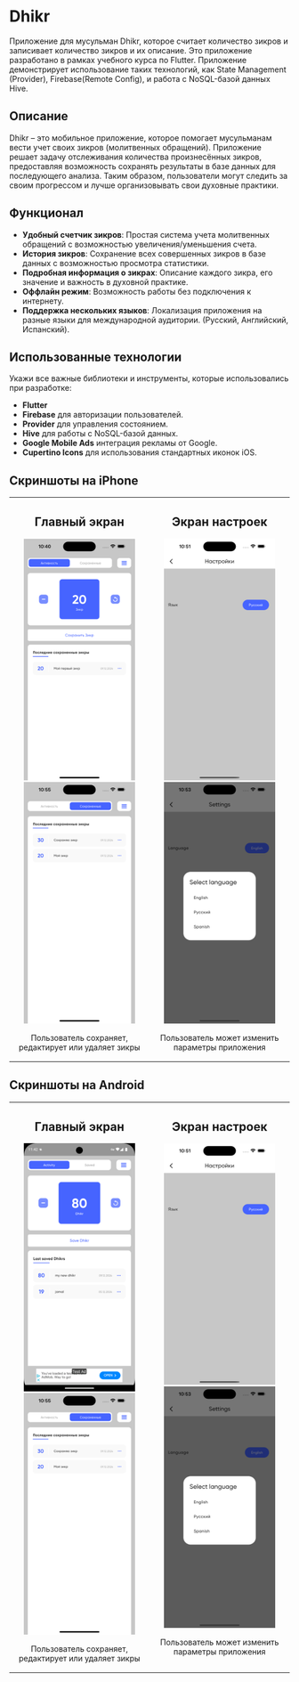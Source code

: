 # Dhikr

Приложение для мусульман Dhikr, которое считает количество зикров и записивает количество зикров и их описание. 
Это приложение разработано в рамках учебного курса по Flutter. Приложение демонстрирует использование таких технологий, как State Management (Provider), Firebase(Remote Config),  и работа с NoSQL-базой данных Hive.

## Описание

Dhikr – это мобильное приложение, которое помогает мусульманам вести учет своих зикров (молитвенных обращений). Приложение решает задачу отслеживания количества произнесённых зикров, предоставляя возможность сохранять результаты в базе данных для последующего анализа. Таким образом, пользователи могут следить за своим прогрессом и лучше организовывать свои духовные практики.


## Функционал

- **Удобный счетчик зикров**: Простая система учета молитвенных обращений с возможностью увеличения/уменьшения счета.
- **История зикров**: Сохранение всех совершенных зикров в базе данных с возможностью просмотра статистики.
- **Подробная информация о зикрах**: Описание каждого зикра, его значение и важность в духовной практике.
- **Оффлайн режим**: Возможность работы без подключения к интернету.
- **Поддержка нескольких языков**: Локализация приложения на разные языки для международной аудитории. (Русский, Английский, Испанский).

## Использованные технологии

Укажи все важные библиотеки и инструменты, которые использовались при разработке:
- **Flutter**
- **Firebase** для авторизации пользователей.
- **Provider** для управления состоянием.
- **Hive** для работы с NoSQL-базой данных.
- **Google Mobile Ads** интеграция рекламы от Google.
- **Cupertino Icons** для использования стандартных иконок iOS.

## Скриншоты на iPhone
<table>
  <tr>
    <!-- Первая секция -->
    <td style="text-align: center; vertical-align: top; width: 50%;">
      <h2>Главный экран</h2>
      <img src="https://github.com/Absaidov/screen_shots/blob/main/Приложение%20Dhikr/iPhone/Главная%20страница.png" alt="Alt Text 1" width="200">
      <img src="https://github.com/Absaidov/screen_shots/blob/main/Приложение%20Dhikr/iPhone/Сохраненные%20зикры.png" alt="Alt Text 2" width="200">
      <p>Пользователь сохраняет, редактирует или удаляет зикры</p>
    </td>
    <!-- Вторая секция -->
    <td style="text-align: center; vertical-align: top; width: 50%;">
      <h2>Экран настроек</h2>
      <img src="https://github.com/Absaidov/screen_shots/blob/main/Приложение%20Dhikr/iPhone/Экран%20настроек.png" alt="Alt Text 1" width="200">
      <img src="https://github.com/Absaidov/screen_shots/blob/main/Приложение%20Dhikr/iPhone/Выбор%20языка.png" alt="Alt Text 2" width="200">
      <p>Пользователь может изменить параметры приложения</p>
    </td>

  </tr>
</table>


## Скриншоты на Android
<table>
  <tr>
    <!-- Первая секция -->
    <td style="text-align: center; vertical-align: top; width: 50%;">
      <h2>Главный экран</h2>
      <img src="https://github.com/Absaidov/screen_shots/blob/main/Приложение%20Dhikr/Android/Главная%20страница.png" alt="Alt Text 1" width="200">
      <img src="https://github.com/Absaidov/screen_shots/blob/main/Приложение%20Dhikr/Сохраненные%20зикры.png" alt="Alt Text 2" width="200">
      <p>Пользователь сохраняет, редактирует или удаляет зикры</p>
    </td>
    <!-- Вторая секция -->
    <td style="text-align: center; vertical-align: top; width: 50%;">
      <h2>Экран настроек</h2>
      <img src="https://github.com/Absaidov/screen_shots/blob/main/Приложение%20Dhikr/Экран%20настроек.png" alt="Alt Text 1" width="200">
      <img src="https://github.com/Absaidov/screen_shots/blob/main/Приложение%20Dhikr/Выбор%20языка.png" alt="Alt Text 2" width="200">
      <p>Пользователь может изменить параметры приложения</p>
    </td>

  </tr>
</table>

